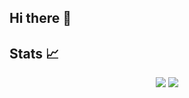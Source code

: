 ## Hi there 👋

<!--
**yorck25/yorck25** is a ✨ _special_ ✨ repository because its `README.md` (this file) appears on your GitHub profile.

Here are some ideas to get you started:

- 🔭 I’m currently working on ...
- 🌱 I’m currently learning ...
- 👯 I’m looking to collaborate on ...
- 🤔 I’m looking for help with ...
- 💬 Ask me about ...
- 📫 How to reach me: ...
- 😄 Pronouns: ...
- ⚡ Fun fact: ...
-->

## Stats 📈

<p align="center">
<img src="https://raw.githubusercontent.com/yorck25/yorck25/master/GitHubStats/generated/overview.svg#gh-dark-mode-only">
<img src="https://raw.githubusercontent.com/yorck25/yorck25/master/GitHubStats/generated/overview.svg#gh-light-mode-only">
</p>
